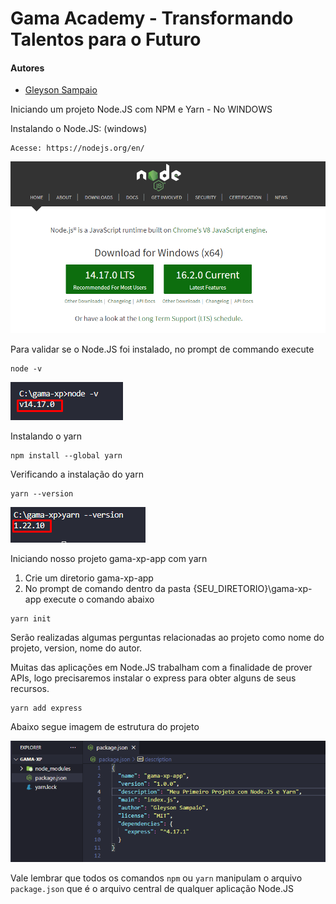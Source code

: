 # Gama Academy - Transformando Talentos para o Futuro

#### Autores
- [Gleyson Sampaio](https://github.com/gleyson-gama)

Iniciando um projeto Node.JS com NPM e Yarn - No WINDOWS

Instalando o Node.JS: (windows)

```
Acesse: https://nodejs.org/en/
```

![](https://github.com/educacao-gama/tutoriais/blob/main/node-app-yarn/node_install.png)

Para validar se o Node.JS foi instalado, no prompt de commando execute
```
node -v
```
![](https://github.com/educacao-gama/tutoriais/blob/main/node-app-yarn/node_version.png)

Instalando o yarn
```
npm install --global yarn
```
Verificando a instalação do yarn
```
yarn --version
```
![](https://github.com/educacao-gama/tutoriais/blob/main/node-app-yarn/yarn.png)

Iniciando nosso projeto gama-xp-app com yarn

1. Crie um diretorio gama-xp-app
1. No prompt de comando dentro da pasta {SEU_DIRETORIO}\gama-xp-app execute o comando abaixo
```
yarn init
```
Serão realizadas algumas perguntas relacionadas ao projeto como nome do projeto, version, nome do autor.

Muitas das aplicações em Node.JS trabalham com a finalidade de prover APIs, logo precisaremos instalar o express para obter alguns de seus recursos.
```
yarn add express
```
Abaixo segue imagem de estrutura do projeto

![](https://github.com/educacao-gama/tutoriais/blob/main/node-app-yarn/gama-xp-app.png)

Vale lembrar que todos os comandos `npm` ou `yarn` manipulam o arquivo `package.json` que é o arquivo central de qualquer aplicação Node.JS

